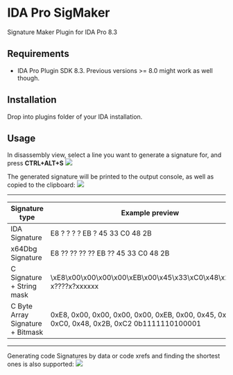 # IDA Pro SigMaker
Signature Maker Plugin for IDA Pro 8.3

## Requirements
- IDA Pro Plugin SDK 8.3. Previous versions >= 8.0 might work as well though.

## Installation
Drop into plugins folder of your IDA installation.

## Usage
In disassembly view, select a line you want to generate a signature for, and press 
**CTRL+ALT+S**
![](https://i.imgur.com/cKQJVam.png)

The generated signature will be printed to the output console, as well as copied to the clipboard:
![](https://i.imgur.com/3YCQ2nn.png)

___

| Signature type | Example preview |
| --- | ----------- |
| IDA Signature | E8 ? ? ? ? EB ? 45 33 C0 48 2B |
| x64Dbg Signature | E8 ?? ?? ?? ?? EB ?? 45 33 C0 48 2B |
| C Signature + String mask | \xE8\x00\x00\x00\x00\xEB\x00\x45\x33\xC0\x48\x2B\xC2 x????x?xxxxxx |
| C Byte Array Signature + Bitmask | 0xE8, 0x00, 0x00, 0x00, 0x00, 0xEB, 0x00, 0x45, 0x33, 0xC0, 0x48, 0x2B, 0xC2 0b1111110100001 |

___

Generating code Signatures by data or code xrefs and finding the shortest ones is also supported:
![](https://i.imgur.com/P0VRIFQ.png)

